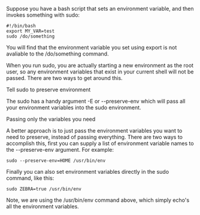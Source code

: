 Suppose you have a bash script that sets an environment variable, and then invokes something with sudo:

```
#!/bin/bash
export MY_VAR=test
sudo /do/something
```

You will find that the environment variable you set using export is not avaliable to the /do/something command.

When you run sudo, you are actually starting a new environment as the root user, so any environment variables that exist in your current shell will not be passed. There are two ways to get around this.

Tell sudo to preserve environment

The sudo has a handy argument -E or --preserve-env which will pass all your environment variables into the sudo environment.

Passing only the variables you need

A better approach is to just pass the environment variables you want to need to preserve, instead of passing everything. There are two ways to accomplish this, first you can supply a list of environment variable names to the --preserve-env argument. For example:

```
sudo --preserve-env=HOME /usr/bin/env
```

Finally you can also set environment variables directly in the sudo command, like this:

```
sudo ZEBRA=true /usr/bin/env
```

Note, we are using the /usr/bin/env command above, which simply echo's all the environment variables.
